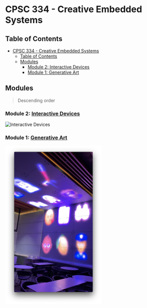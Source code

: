 # CPSC 334 - Creative Embedded Systems

## Table of Contents

- [CPSC 334 - Creative Embedded Systems](#cpsc-334---creative-embedded-systems)
  - [Table of Contents](#table-of-contents)
  - [Modules](#modules)
    - [Module 2: Interactive Devices](#module-2-interactive-devices)
    - [Module 1: Generative Art](#module-1-generative-art)

## Modules

> Descending order

### Module 2: [Interactive Devices](./2_interactive_devices/)

<img src="./2_interactive_devices/2_performance_device/docs/finalenclosures.jpg"  alt="Interactive Devices"/>

### Module 1: [Generative Art](./1_generative_art/)

<img src="./1_generative_art/docs/inside.png" alt="Generative Art" height="500px"/>
